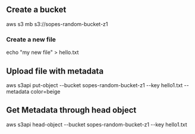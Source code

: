  ## Create a bucket
aws s3 mb s3://sopes-random-bucket-z1

 ### Create a new file
echo "my new file" > hello.txt

## Upload file with metadata
aws s3api put-object --bucket sopes-random-bucket-z1 --key hello1.txt --metadata color=beige

## Get Metadata through head object
aws s3api head-object --bucket sopes-random-bucket-z1 --key hello1.txt
